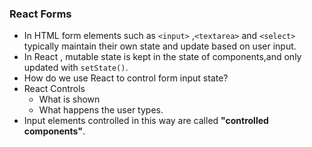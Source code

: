 ### React Forms
- In HTML form elements such as `<input>` ,`<textarea>` and `<select>` typically maintain their own state and update based on user input.
- In React , mutable state is kept in the state of components,and only updated with `setState()`.
- How do we use React to control form input state?
- React Controls
  - What is shown 
  - What happens the user types.
- Input elements controlled in this way are called **"controlled components"**.



